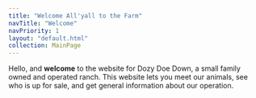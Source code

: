 ```yaml
---
title: "Welcome All'yall to the Farm"
navTitle: "Welcome"
navPriority: 1
layout: "default.html"
collection: MainPage
---
```


Hello, and __welcome__ to the website for Dozy Doe Down, a small family owned and operated ranch. This website lets you meet our animals, see who is up for sale, and get general information about our operation.

